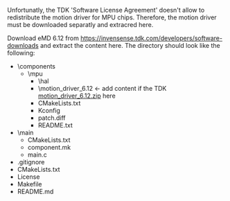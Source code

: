 Unfortunatly, the TDK 'Software License Agreement' doesn't allow to
redistribute the motion driver for MPU chips. Therefore, the motion driver
must be downloaded separatly and extracred here.

Download eMD 6.12 from https://invensense.tdk.com/developers/software-downloads
and extract the content here. The directory should look like the following:

- \components
  - \mpu
    - \hal
    - \motion_driver_6.12         <- add content if the TDK [motion_driver_6.12.zip](https://invensense.tdk.com/developers/download/emd-6-12/?wpdmdl=45) here
    - CMakeLists.txt
    - Kconfig
    - patch.diff
    - README.txt
- \main
  - CMakeLists.txt
  - component.mk
  - main.c
- .gitignore
- CMakeLists.txt
- License
- Makefile
- README.md
